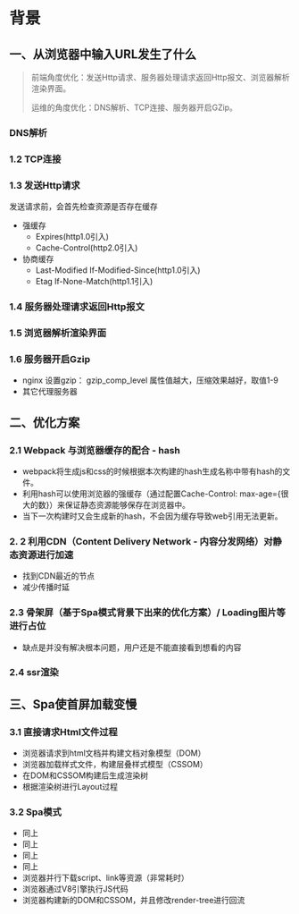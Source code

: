 # 背景

## 一、从浏览器中输入URL发生了什么

>前端角度优化：发送Http请求、服务器处理请求返回Http报文、浏览器解析渲染界面。
>
>运维的角度优化：DNS解析、TCP连接、服务器开启GZip。

### DNS解析

### 1.2 TCP连接

### 1.3 发送Http请求

发送请求前，会首先检查资源是否存在缓存
- 强缓存
  + Expires(http1.0引入)
  + Cache-Control(http2.0引入)
- 协商缓存
  - Last-Modified If-Modified-Since(http1.0引入)
  - Etag If-None-Match(http1.1引入)

### 1.4 服务器处理请求返回Http报文

### 1.5 浏览器解析渲染界面

### 1.6 服务器开启Gzip

+ nginx 设置gzip： gzip_comp_level 属性值越大，压缩效果越好，取值1-9
+ 其它代理服务器

## 二、优化方案

### 2.1 Webpack 与浏览器缓存的配合 - hash

+ webpack将生成js和css的时候根据本次构建的hash生成名称中带有hash的文件。
+ 利用hash可以使用浏览器的强缓存（通过配置Cache-Control: max-age={很大的数}）来保证静态资源能够保存在浏览器中。
+ 当下一次构建时又会生成新的hash，不会因为缓存导致web引用无法更新。

### 2. 2 利用CDN（Content Delivery Network - 内容分发网络）对静态资源进行加速

+ 找到CDN最近的节点
+ 减少传播时延

### 2.3 骨架屏（基于Spa模式背景下出来的优化方案）/ Loading图片等进行占位

+ 缺点是并没有解决根本问题，用户还是不能直接看到想看的内容

### 2.4 ssr渲染

## 三、Spa使首屏加载变慢

### 3.1 直接请求Html文件过程

+ 浏览器请求到html文档并构建文档对象模型（DOM）
+ 浏览器加载样式文件，构建层叠样式模型（CSSOM）
+ 在DOM和CSSOM构建后生成渲染树
+ 根据渲染树进行Layout过程

### 3.2 Spa模式

+ 同上
+ 同上
+ 同上
+ 同上
+ 浏览器并行下载script、link等资源（非常耗时）
+ 浏览器通过V8引擎执行JS代码
+ 浏览器构建新的DOM和CSSOM，并且修改render-tree进行回流